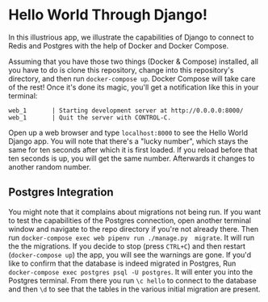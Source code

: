 Hello World Through Django!
===========================

In this illustrious app, we illustrate the capabilities of Django to connect to Redis and Postgres
with the help of Docker and Docker Compose. 

Assuming that you have those two things (Docker & Compose) installed, all you have to do is clone 
this repository, change into this repository's directory, and then run `docker-compose up`. Docker 
Compose will take care of the rest! Once it's done its magic, you'll get a notification like this 
in your terminal:

    web_1       | Starting development server at http://0.0.0.0:8000/
    web_1       | Quit the server with CONTROL-C.
    
Open up a web browser and type `localhost:8000` to see the Hello World Django app. You will note
that there's a "lucky number", which stays the same for ten seconds after which it is first loaded.
If you reload before that ten seconds is up, you will get the same number. Afterwards it changes
to another random number.     

Postgres Integration
--------------------

You might note that it complains about migrations not being run. If you want to test the 
capabilities of the Postgres connection, open another terminal window and navigate to the repo 
directory if you're not already there. Then run `docker-compose exec web pipenv run ./manage.py 
migrate`. It will run the the  migrations. If you decide to stop (press `CTRL+C`) and then restart 
(`docker-compose up`) the app, you will see the warnings are gone. If you'd like to confirm that the 
database is indeed migrated in Postgres, Run  `docker-compose exec postgres psql -U postgres`. It 
will enter you into the Postgres terminal. From there you run `\c hello` to connect to the database 
and then `\d` to see that the tables in the various initial migration are present. 

